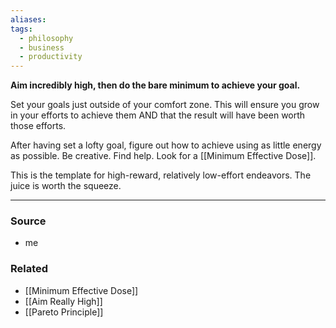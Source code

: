 ```yaml
---
aliases: 
tags:
  - philosophy
  - business
  - productivity
---
```

**Aim incredibly high, then do the bare minimum to achieve your goal.**

Set your goals just outside of your comfort zone. This will ensure you grow in your efforts to achieve them AND that the result will have been worth those efforts. 

After having set a lofty goal, figure out how to achieve using as little energy as possible. Be creative. Find help. Look for a [[Minimum Effective Dose]].

This is the template for high-reward, relatively low-effort endeavors. The juice is worth the squeeze. 

---

### Source
- me

### Related
- [[Minimum Effective Dose]]
- [[Aim Really High]]
- [[Pareto Principle]]
